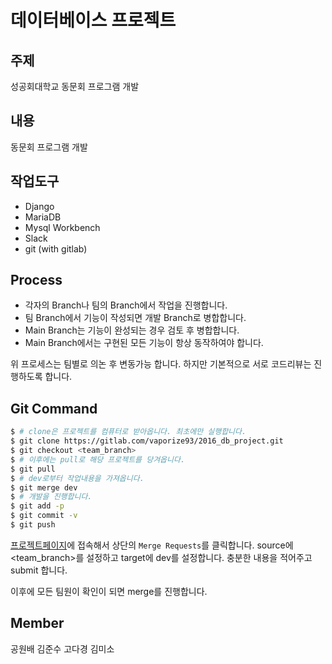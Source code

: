 ﻿# 데이터베이스 프로젝트
## 주제
성공회대학교 동문회 프로그램 개발


## 내용
동문회 프로그램 개발


## 작업도구
- Django
- MariaDB
- Mysql Workbench
- Slack
- git (with gitlab)


## Process
- 각자의 Branch나 팀의 Branch에서 작업을 진행합니다.
- 팀 Branch에서 기능이 작성되면 개발 Branch로 병합합니다.
- Main Branch는 기능이 완성되는 경우 검토 후 병합합니다.
- Main Branch에서는 구현된 모든 기능이 항상 동작하여야 합니다.

위 프로세스는 팀별로 의논 후 변동가능 합니다. 하지만 기본적으로 서로 코드리뷰는 진행하도록 합니다.


## Git Command
```bash
$ # clone은 프로젝트를 컴퓨터로 받아옵니다. 최초에만 실행합니다.
$ git clone https://gitlab.com/vaporize93/2016_db_project.git
$ git checkout <team_branch>
$ # 이후에는 pull로 해당 프로젝트를 당겨옵니다.
$ git pull
$ # dev로부터 작업내용을 가져옵니다.
$ git merge dev
$ # 개발을 진행합니다.
$ git add -p
$ git commit -v
$ git push
```
[프로젝트페이지](https://gitlab.com/vaporize93/2016_db_project)에 접속해서  상단의 `Merge Requests`를 클릭합니다. source에 <team_branch>를 설정하고 target에 dev를 설정합니다. 충분한 내용을 적어주고 submit 합니다.  

이후에 모든 팀원이 확인이 되면 merge를 진행합니다.


## Member
공원배
김준수
고다경
김미소
